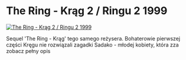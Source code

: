 The Ring - Krąg 2 / Ringu 2 1999 
=============
[![The Ring - Krąg 2 / Ringu 2 1999 ](http://vidos.pl/images/player.gif)](http://vidos.pl/the-ring-krag-2-ringu-2-1999)

 Sequel 'The Ring - Krąg' tego samego reżysera. Bohaterowie pierwszej części Kręgu nie rozwiązali zagadki Sadako - młodej kobiety, która zza zobacz pełny opis
